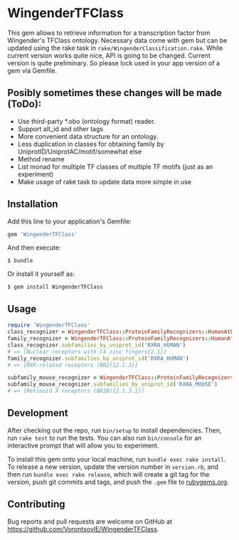 # WingenderTFClass
This gem allows to retrieve information for a transcription factor from Wingender's TFClass ontology. Necessary data come with gem but can be updated using the rake task in `rake/WingenderClassification.rake`.
While current version works quite nice, API is going to be changed. Current version is quite preliminary. So please lock used in your app version of a gem via Gemfile.
## Posibly sometimes these changes will be made (ToDo):
* Use third-party *.obo (ontology format) reader.
* Support alt_id and other tags
* More convenient data structure for an ontology.
* Less duplication in classes for obtaining family by UniprotID/UniprotAC/motif/somewhat else
* Method rename
* List monad for multiple TF classes of multiple TF motifs (just as an experiment)
* Make usage of rake task to update data more simple in use

## Installation

Add this line to your application's Gemfile:

```ruby
gem 'WingenderTFClass'
```

And then execute:

    $ bundle

Or install it yourself as:

    $ gem install WingenderTFClass

## Usage

```ruby
require 'WingenderTFClass'
class_recognizer = WingenderTFClass::ProteinFamilyRecognizers::HumanAtLevel[2]
family_recognizer = WingenderTFClass::ProteinFamilyRecognizers::HumanAtLevel[3]
class_recognizer.subfamilies_by_uniprot_id('RXRA_HUMAN')
# => [Nuclear receptors with C4 zinc fingers{2.1}]
family_recognizer.subfamilies_by_uniprot_id('RXRA_HUMAN')
# => [RXR-related receptors (NR2){2.1.3}]

subfamily_mouse_recognizer = WingenderTFClass::ProteinFamilyRecognizers::MouseAtLevel[4]
subfamily_mouse_recognizer.subfamilies_by_uniprot_id('RXRA_MOUSE')
# => [Retinoid X receptors (NR2B){2.1.3.1}]
```

## Development

After checking out the repo, run `bin/setup` to install dependencies. Then, run `rake test` to run the tests. You can also run `bin/console` for an interactive prompt that will allow you to experiment.

To install this gem onto your local machine, run `bundle exec rake install`. To release a new version, update the version number in `version.rb`, and then run `bundle exec rake release`, which will create a git tag for the version, push git commits and tags, and push the `.gem` file to [rubygems.org](https://rubygems.org).

## Contributing

Bug reports and pull requests are welcome on GitHub at https://github.com/VorontsovIE/WingenderTFClass.

